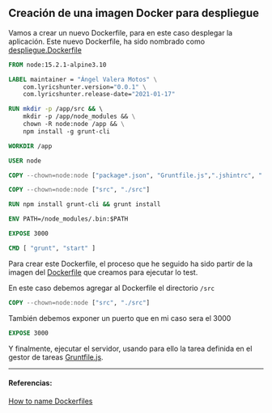 ## Creación de una imagen Docker para despliegue

<!-- ![](../Img/ "") -->

Vamos a crear un nuevo Dockerfile, para en este caso desplegar la aplicación. Este nuevo Dockerfile, ha sido nombrado como [despliegue.Dockerfile](../../despliegue.Dockerfile)

```Dockerfile
FROM node:15.2.1-alpine3.10

LABEL maintainer = "Ángel Valera Motos" \
    com.lyricshunter.version="0.0.1" \
    com.lyricshunter.release-date="2021-01-17" 

RUN mkdir -p /app/src && \        
    mkdir -p /app/node_modules && \
    chown -R node:node /app && \
    npm install -g grunt-cli 

WORKDIR /app

USER node 

COPY --chown=node:node ["package*.json", "Gruntfile.js",".jshintrc", "./"]

COPY --chown=node:node ["src", "./src"]

RUN npm install grunt-cli && grunt install

ENV PATH=/node_modules/.bin:$PATH

EXPOSE 3000

CMD [ "grunt", "start" ]
```
Para crear este Dockerfile, el proceso que he seguido ha sido partir de la imagen del [Dockerfile](../../Dockerfile) que creamos para ejecutar lo test.

En este caso debemos agregar al Dockerfile el directorio `/src`

```Dockerfile
COPY --chown=node:node ["src", "./src"]
```

También debemos exponer un puerto que en mi caso sera el 3000

```Dockerfile
EXPOSE 3000
```

Y finalmente, ejecutar el servidor, usando para ello la tarea definida en el gestor de tareas [Gruntfile.js](../../Gruntfile.js).

---
#### Referencias:

[How to name Dockerfiles](https://stackoverflow.com/questions/26077543/how-to-name-dockerfiles)

[]()